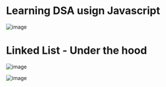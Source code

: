 # Learning DSA usign Javascript
![image](https://user-images.githubusercontent.com/49652785/211250215-35dfa08e-e9cf-4be0-9ca2-f5df83b533b5.png)

# Linked List - Under the hood

![image](https://user-images.githubusercontent.com/49652785/211250607-fcf9a1b1-e9b8-4815-aa28-16dc416dcefe.png)

![image](https://user-images.githubusercontent.com/49652785/211250668-15ce6ef7-a40c-4222-be23-436f51103220.png)

